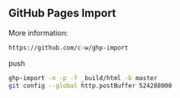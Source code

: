 ## GitHub Pages Import

More information:

```bash
https://github.com/c-w/ghp-import
```

push

```bash
ghp-import -n -p -f _build/html -b master
git config --global http.postBuffer 524288000
```
